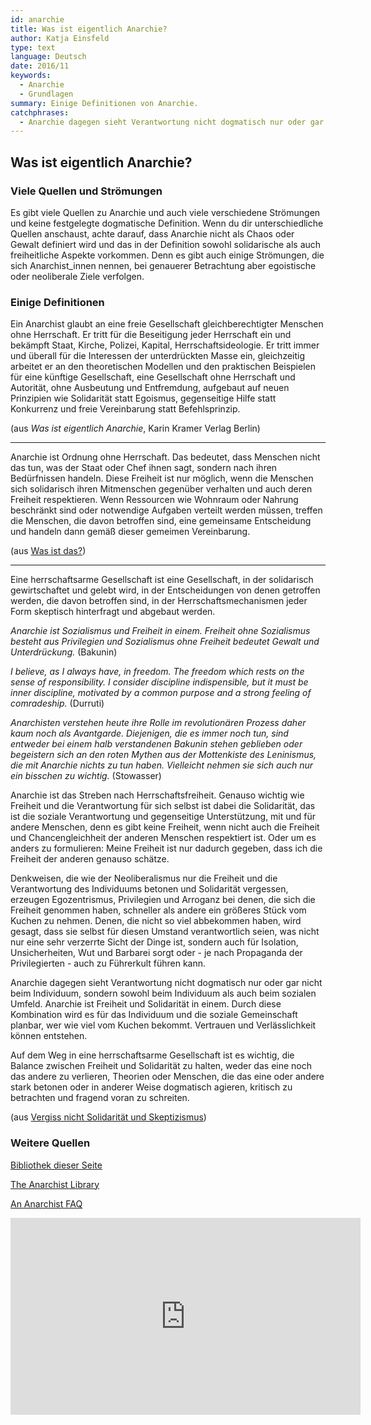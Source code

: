 ```yaml
---
id: anarchie
title: Was ist eigentlich Anarchie?
author: Katja Einsfeld
type: text
language: Deutsch
date: 2016/11
keywords:
  - Anarchie
  - Grundlagen
summary: Einige Definitionen von Anarchie.
catchphrases:
  - Anarchie dagegen sieht Verantwortung nicht dogmatisch nur oder gar nicht beim Individuum, sondern sowohl beim Individuum als auch beim sozialen Umfeld. Anarchie ist Freiheit und Solidarität in einem.
---
```


## Was ist eigentlich Anarchie?

### Viele Quellen und Strömungen

Es gibt viele Quellen zu Anarchie und auch viele verschiedene Strömungen und keine festgelegte dogmatische Definition. Wenn du dir unterschiedliche Quellen anschaust, achte darauf, dass Anarchie nicht als Chaos oder Gewalt definiert wird und das in der Definition sowohl solidarische als auch freiheitliche Aspekte vorkommen. Denn es gibt auch einige Strömungen, die sich Anarchist_innen nennen, bei genauerer Betrachtung aber egoistische oder neoliberale Ziele verfolgen.


### Einige Definitionen

Ein Anarchist glaubt an eine freie Gesellschaft gleichberechtigter Menschen ohne Herrschaft. Er tritt für die Beseitigung jeder Herrschaft ein und bekämpft Staat, Kirche, Polizei, Kapital, Herrschaftsideologie. Er tritt immer und überall für die Interessen der unterdrückten Masse ein, gleichzeitig arbeitet er an den theoretischen Modellen und den praktischen Beispielen für eine künftige Gesellschaft, eine Gesellschaft ohne Herrschaft und Autorität, ohne Ausbeutung und Entfremdung, aufgebaut auf neuen Prinzipien wie Solidarität statt Egoismus, gegenseitige Hilfe statt Konkurrenz und freie Vereinbarung statt Befehlsprinzip.

(aus *Was ist eigentlich Anarchie*, Karin Kramer Verlag Berlin)

---

Anarchie ist Ordnung ohne Herrschaft. Das bedeutet, dass Menschen nicht das tun, was der Staat oder Chef ihnen sagt, sondern nach ihren Bedürfnissen handeln. Diese Freiheit ist nur möglich, wenn die Menschen sich solidarisch ihren Mitmenschen gegenüber verhalten und auch deren Freiheit respektieren. Wenn Ressourcen wie Wohnraum oder Nahrung beschränkt sind oder notwendige Aufgaben verteilt werden müssen, treffen die Menschen, die davon betroffen sind, eine gemeinsame Entscheidung und handeln dann gemäß dieser gemeimen Vereinbarung.

(aus [Was ist das?](/wasistdas))

---

Eine herrschaftsarme Gesellschaft ist eine Gesellschaft, in der solidarisch gewirtschaftet und gelebt wird, in der Entscheidungen von denen getroffen werden, die davon betroffen sind, in der Herrschaftsmechanismen jeder Form skeptisch hinterfragt und abgebaut werden.

*Anarchie ist Sozialismus und Freiheit in einem. Freiheit ohne Sozialismus besteht aus Privilegien und Sozialismus ohne Freiheit bedeutet Gewalt und Unterdrückung.* (Bakunin)

*I believe, as I always have, in freedom. The freedom which rests on the sense of responsibility. I consider discipline indispensible, but it must be inner discipline, motivated by a common purpose and a strong feeling of comradeship.* (Durruti)

*Anarchisten verstehen heute ihre Rolle im revolutionären Prozess daher kaum noch als Avantgarde. Diejenigen, die es immer noch tun, sind entweder bei einem halb verstandenen Bakunin stehen geblieben oder begeistern sich an den roten Mythen aus der Mottenkiste des Leninismus, die mit Anarchie nichts zu tun haben. Vielleicht nehmen sie sich auch nur ein bisschen zu wichtig.* (Stowasser)

Anarchie ist das Streben nach Herrschaftsfreiheit. Genauso wichtig wie Freiheit und die Verantwortung für sich selbst ist dabei die Solidarität, das ist die soziale Verantwortung und gegenseitige Unterstützung, mit und für andere Menschen, denn es gibt keine Freiheit, wenn nicht auch die Freiheit und Chancengleichheit der anderen Menschen respektiert ist. Oder um es anders zu formulieren: Meine Freiheit ist nur dadurch gegeben, dass ich die Freiheit der anderen genauso schätze.

Denkweisen, die wie der Neoliberalismus nur die Freiheit und die Verantwortung des Individuums betonen und Solidarität vergessen, erzeugen Egozentrismus, Privilegien und Arroganz bei denen, die sich die Freiheit genommen haben, schneller als andere ein größeres Stück vom Kuchen zu nehmen. Denen, die nicht so viel abbekommen haben, wird gesagt, dass sie selbst für diesen Umstand verantwortlich seien, was nicht nur eine sehr verzerrte Sicht der Dinge ist, sondern auch für Isolation, Unsicherheiten, Wut und Barbarei sorgt oder - je nach Propaganda der Privilegierten - auch zu Führerkult führen kann.

Anarchie dagegen sieht Verantwortung nicht dogmatisch nur oder gar nicht beim Individuum, sondern sowohl beim Individuum als auch beim sozialen Umfeld. Anarchie ist Freiheit und Solidarität in einem. Durch diese Kombination wird es für das Individuum und die soziale Gemeinschaft planbar, wer wie viel vom Kuchen bekommt. Vertrauen und Verlässlichkeit können entstehen.

Auf dem Weg in eine herrschaftsarme Gesellschaft ist es wichtig, die Balance zwischen Freiheit und Solidarität zu halten, weder das eine noch das andere zu verlieren, Theorien oder Menschen, die das eine oder andere stark betonen oder in anderer Weise dogmatisch agieren, kritisch zu betrachten und fragend voran zu schreiten.

(aus [Vergiss nicht Solidarität und Skeptizismus](/texte/eso))


### Weitere Quellen

[Bibliothek dieser Seite](/bibliothek)

<a href="https://theanarchistlibrary.org" target="__blank">The Anarchist Library</a>

<a href="http://www.infoshop.org/AnarchistFAQIntro" target="__blank">An Anarchist FAQ</a>

<iframe width="560" height="315" src="https://www.youtube.com/embed/vQhYXg88AE8" frameborder="0" allowfullscreen></iframe>
